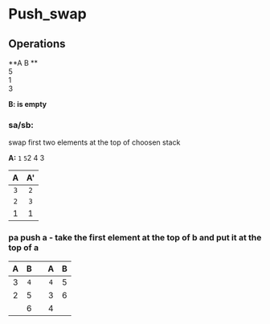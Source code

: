 # Push_swap

## Operations
**A  B **  
5  
1  
3  

**B: is empty**

### **sa/sb:** 
swap first two elements at the top of choosen stack

**A:**
`1` `5`2 4 3

| A | A' |
|:----:|:----:|
| `3` | `2` |
| `2` | `3` | 
| 1 | 1 |

### **pa** push a - take the first element at the top of b and put it at the top of a
|    A | B   | | A    | B   |
|:----:|:----:|-|:----:|:----:|
| 3 | `4` | | `4` | 5 |
| 2 | 5 | | 3 | 6 | 
|   | 6   | | 4 | 
